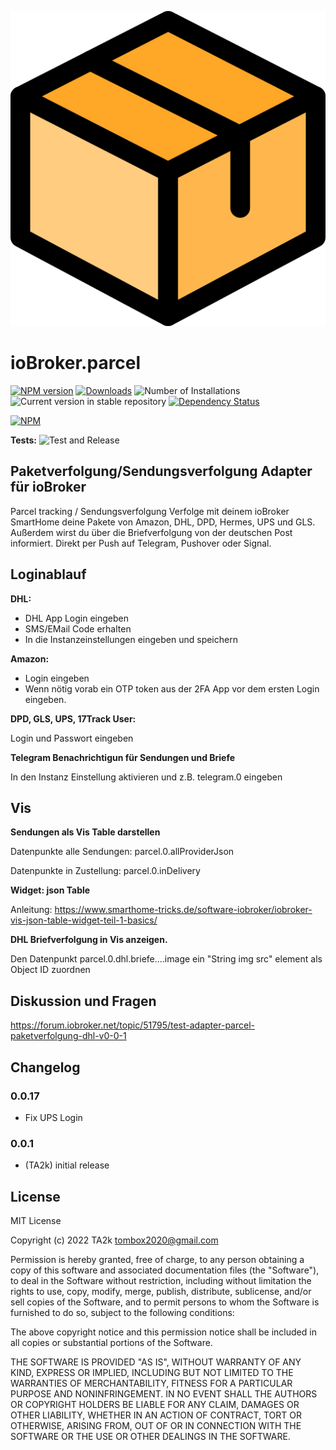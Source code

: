 ![Logo](admin/parcel.png)

# ioBroker.parcel

[![NPM version](https://img.shields.io/npm/v/iobroker.parcel.svg)](https://www.npmjs.com/package/iobroker.parcel)
[![Downloads](https://img.shields.io/npm/dm/iobroker.parcel.svg)](https://www.npmjs.com/package/iobroker.parcel)
![Number of Installations](https://iobroker.live/badges/parcel-installed.svg)
![Current version in stable repository](https://iobroker.live/badges/parcel-stable.svg)
[![Dependency Status](https://img.shields.io/david/TA2k/iobroker.parcel.svg)](https://david-dm.org/TA2k/iobroker.parcel)

[![NPM](https://nodei.co/npm/iobroker.parcel.png?downloads=true)](https://nodei.co/npm/iobroker.parcel/)

**Tests:** ![Test and Release](https://github.com/TA2k/ioBroker.parcel/workflows/Test%20and%20Release/badge.svg)

## Paketverfolgung/Sendungsverfolgung Adapter für ioBroker

Parcel tracking / Sendungsverfolgung 
Verfolge mit deinem ioBroker SmartHome deine Pakete von Amazon, DHL, DPD, Hermes, UPS und GLS. Außerdem wirst du über die Briefverfolgung von der deutschen Post informiert. Direkt per Push auf Telegram, Pushover oder Signal.

## Loginablauf

**DHL:**
* DHL App Login eingeben
* SMS/EMail Code erhalten
* In die Instanzeinstellungen eingeben und speichern

**Amazon:**
* Login eingeben
* Wenn nötig vorab ein OTP token aus der 2FA App vor dem ersten Login eingeben.

**DPD, GLS, UPS, 17Track User:**

Login und Passwort eingeben

**Telegram Benachrichtigun für Sendungen und Briefe**

In den Instanz Einstellung aktivieren und z.B. telegram.0 eingeben

## Vis ##

**Sendungen als Vis Table darstellen**

Datenpunkte alle Sendungen:
parcel.0.allProviderJson

Datenpunkte in Zustellung:
parcel.0.inDelivery

**Widget: json Table**

Anleitung:
https://www.smarthome-tricks.de/software-iobroker/iobroker-vis-json-table-widget-teil-1-basics/


**DHL Briefverfolgung in Vis anzeigen.**

Den Datenpunkt parcel.0.dhl.briefe....image ein "String img src" element als Object ID zuordnen

## Diskussion und Fragen

<https://forum.iobroker.net/topic/51795/test-adapter-parcel-paketverfolgung-dhl-v0-0-1>

## Changelog

### 0.0.17

* Fix UPS Login
  
### 0.0.1

* (TA2k) initial release

## License

MIT License

Copyright (c) 2022 TA2k <tombox2020@gmail.com>

Permission is hereby granted, free of charge, to any person obtaining a copy
of this software and associated documentation files (the "Software"), to deal
in the Software without restriction, including without limitation the rights
to use, copy, modify, merge, publish, distribute, sublicense, and/or sell
copies of the Software, and to permit persons to whom the Software is
furnished to do so, subject to the following conditions:

The above copyright notice and this permission notice shall be included in all
copies or substantial portions of the Software.

THE SOFTWARE IS PROVIDED "AS IS", WITHOUT WARRANTY OF ANY KIND, EXPRESS OR
IMPLIED, INCLUDING BUT NOT LIMITED TO THE WARRANTIES OF MERCHANTABILITY,
FITNESS FOR A PARTICULAR PURPOSE AND NONINFRINGEMENT. IN NO EVENT SHALL THE
AUTHORS OR COPYRIGHT HOLDERS BE LIABLE FOR ANY CLAIM, DAMAGES OR OTHER
LIABILITY, WHETHER IN AN ACTION OF CONTRACT, TORT OR OTHERWISE, ARISING FROM,
OUT OF OR IN CONNECTION WITH THE SOFTWARE OR THE USE OR OTHER DEALINGS IN THE
SOFTWARE.
